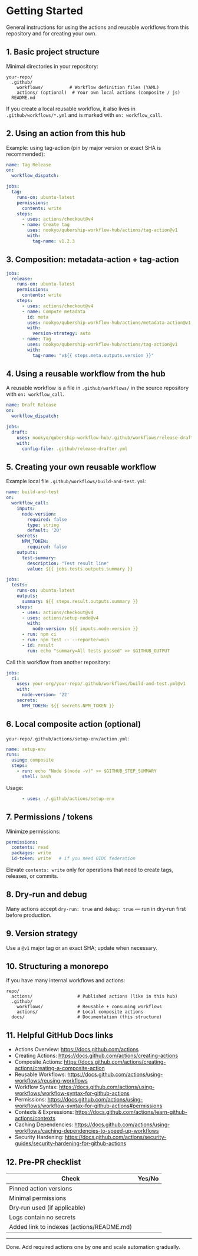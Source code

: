 # Getting Started

General instructions for using the actions and reusable workflows from this repository and for creating your own.

## 1. Basic project structure
Minimal directories in your repository:
```
your-repo/
  .github/
    workflows/          # Workflow definition files (YAML)
    actions/ (optional)  # Your own local actions (composite / js)
  README.md
```

If you create a local reusable workflow, it also lives in `.github/workflows/*.yml` and is marked with `on: workflow_call`.

## 2. Using an action from this hub
Example: using tag-action (pin by major version or exact SHA is recommended):
```yaml
name: Tag Release
on:
  workflow_dispatch:

jobs:
  tag:
    runs-on: ubuntu-latest
    permissions:
      contents: write
    steps:
      - uses: actions/checkout@v4
      - name: Create tag
        uses: nookyo/qubership-workflow-hub/actions/tag-action@v1
        with:
          tag-name: v1.2.3
```

## 3. Composition: metadata-action + tag-action
```yaml
jobs:
  release:
    runs-on: ubuntu-latest
    permissions:
      contents: write
    steps:
      - uses: actions/checkout@v4
      - name: Compute metadata
        id: meta
        uses: nookyo/qubership-workflow-hub/actions/metadata-action@v1
        with:
          version-strategy: auto
      - name: Tag
        uses: nookyo/qubership-workflow-hub/actions/tag-action@v1
        with:
          tag-name: "v${{ steps.meta.outputs.version }}"
```

## 4. Using a reusable workflow from the hub
A reusable workflow is a file in `.github/workflows/` in the source repository with `on: workflow_call`.
```yaml
name: Draft Release
on:
  workflow_dispatch:

jobs:
  draft:
    uses: nookyo/qubership-workflow-hub/.github/workflows/release-drafter.yaml@v1
    with:
      config-file: .github/release-drafter.yml
```

## 5. Creating your own reusable workflow
Example local file `.github/workflows/build-and-test.yml`:
```yaml
name: build-and-test
on:
  workflow_call:
    inputs:
      node-version:
        required: false
        type: string
        default: '20'
    secrets:
      NPM_TOKEN:
        required: false
    outputs:
      test-summary:
        description: "Test result line"
        value: ${{ jobs.tests.outputs.summary }}

jobs:
  tests:
    runs-on: ubuntu-latest
    outputs:
      summary: ${{ steps.result.outputs.summary }}
    steps:
      - uses: actions/checkout@v4
      - uses: actions/setup-node@v4
        with:
          node-version: ${{ inputs.node-version }}
      - run: npm ci
      - run: npm test -- --reporter=min
      - id: result
        run: echo "summary=All tests passed" >> $GITHUB_OUTPUT
```
Call this workflow from another repository:
```yaml
jobs:
  ci:
    uses: your-org/your-repo/.github/workflows/build-and-test.yml@v1
    with:
      node-version: '22'
    secrets:
      NPM_TOKEN: ${{ secrets.NPM_TOKEN }}
```

## 6. Local composite action (optional)
`your-repo/.github/actions/setup-env/action.yml`:
```yaml
name: setup-env
runs:
  using: composite
  steps:
    - run: echo "Node $(node -v)" >> $GITHUB_STEP_SUMMARY
      shell: bash
```
Usage:
```yaml
      - uses: ./.github/actions/setup-env
```

## 7. Permissions / tokens
Minimize permissions:
```yaml
permissions:
  contents: read
  packages: write
  id-token: write   # if you need OIDC federation
```
Elevate `contents: write` only for operations that need to create tags, releases, or commits.

## 8. Dry‑run and debug
Many actions accept `dry-run: true` and `debug: true` — run in dry‑run first before production.

## 9. Version strategy
Use a `@v1` major tag or an exact SHA; update when necessary.

## 10. Structuring a monorepo
If you have many internal workflows and actions:
```
repo/
  actions/                 # Published actions (like in this hub)
  .github/
    workflows/             # Reusable + consuming workflows
    actions/               # Local composite actions
  docs/                    # Documentation (this structure)
```

## 11. Helpful GitHub Docs links
- Actions Overview: https://docs.github.com/actions
- Creating Actions: https://docs.github.com/actions/creating-actions
- Composite Actions: https://docs.github.com/actions/creating-actions/creating-a-composite-action
- Reusable Workflows: https://docs.github.com/actions/using-workflows/reusing-workflows
- Workflow Syntax: https://docs.github.com/actions/using-workflows/workflow-syntax-for-github-actions
- Permissions: https://docs.github.com/actions/using-workflows/workflow-syntax-for-github-actions#permissions
- Contexts & Expressions: https://docs.github.com/actions/learn-github-actions/contexts
- Caching Dependencies: https://docs.github.com/actions/using-workflows/caching-dependencies-to-speed-up-workflows
- Security Hardening: https://docs.github.com/actions/security-guides/security-hardening-for-github-actions

## 12. Pre‑PR checklist
| Check | Yes/No |
|-------|--------|
| Pinned action versions | |
| Minimal permissions | |
| Dry‑run used (if applicable) | |
| Logs contain no secrets | |
| Added link to indexes (actions/README.md) | |

---
Done. Add required actions one by one and scale automation gradually.
